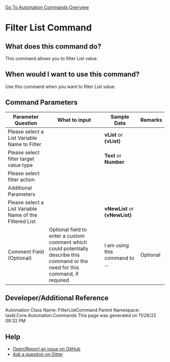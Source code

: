 <!--TITLE: Filter List Command -->
<!-- SUBTITLE: a command in the List Commands group. -->
[Go To Automation Commands Overview](/automation-commands.md)


# Filter List Command


## What does this command do?
This command allows you to filter List value.


## When would I want to use this command?
Use this command when you want to filter List value.


## Command Parameters
| Parameter Question   	| What to input  	|  Sample Data 	| Remarks  	|
| ---                    | ---               | ---           | ---       |
|Please select a List Variable Name to Filter||**vList** or **{vList}**||
|Please select filter target value type||**Text** or **Number**||
|Please select filter action||||
|Additional Parameters||||
|Please select a List Variable Name of the Filtered List||**vNewList** or **{vNewList}**||
|Comment Field (Optional)|Optional field to enter a custom comment which could potentially describe this command or the need for this command, if required|I am using this command to ...|Optional|














## Developer/Additional Reference
Automation Class Name: FilterListCommand
Parent Namespace: taskt.Core.Automation.Commands
This page was generated on 11/26/22 09:32 PM


## Help
- [Open/Report an issue on GitHub](https://github.com/rcktrncn/taskt/issues/new)
- [Ask a question on Gitter](https://gitter.im/taskt-rpa/Lobby)
